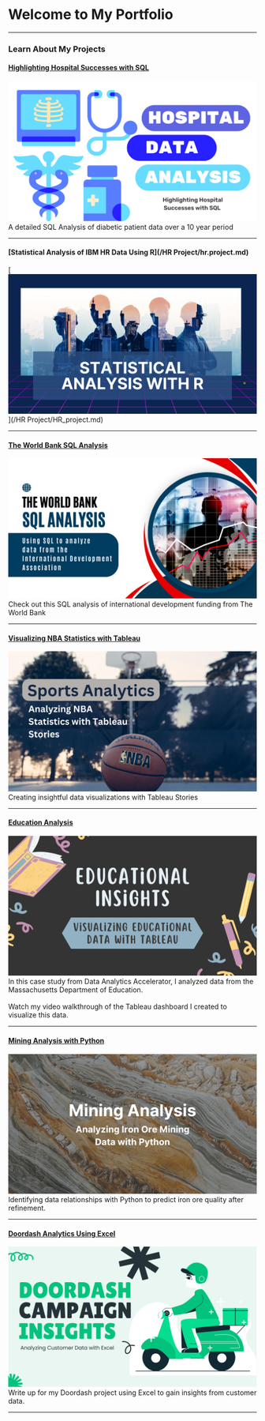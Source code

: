 # Welcome to My Portfolio

---

### Learn About My Projects

#### [Highlighting Hospital Successes with SQL](/SQLHealthcare/healthcare.md)
[<img src="SQLHealthcare/hospital.png?raw=true"/>](/SQLHealthcare/healthcare.md)
A detailed SQL Analysis of diabetic patient data over a 10 year period

---

#### [Statistical Analysis of IBM HR Data Using R](/HR Project/hr.project.md)
[<img src="HR Project/HR.png?raw=true"/>](/HR Project/HR_project.md)

---

#### [The World Bank SQL Analysis](/files/WorldBank.md)
[<img src="files/The World Bank.png?raw=true"/>](/files/WorldBank.md)
Check out this SQL analysis of international development funding from The World Bank

---

#### [Visualizing NBA Statistics with Tableau](https://www.linkedin.com/feed/update/urn:li:activity:7221250598287912962/)
[<img src="images/nba_analysis.png?raw=true"/>](https://www.linkedin.com/feed/update/urn:li:activity:7221250598287912962/)
Creating insightful data visualizations with Tableau Stories

---

#### [Education Analysis](https://www.linkedin.com/pulse/gaining-insights-education-data-visualization-video-webb-kimmel-in5ue/?trackingId=N8FwLq98TqiYbO7ezlY0Ag%3D%3D)
[<img src="images/Educational Insights.png?raw=true"/>](https://www.linkedin.com/pulse/gaining-insights-education-data-visualization-video-webb-kimmel-in5ue/?trackingId=N8FwLq98TqiYbO7ezlY0Ag%3D%3D)
In this case study from Data Analytics Accelerator, I analyzed data from the Massachusetts Department of Education. <br><br>
Watch my video walkthrough of the Tableau dashboard I created to visualize this data.

---

#### [Mining Analysis with Python](https://www.linkedin.com/pulse/using-python-analyze-iron-floatation-plant-data-james-webb-kimmel-9d6ue/?trackingId=RVaeYw%2Bklmwk%2FYAlFyL4%2FQ%3D%3D)
[<img src="images/python_cover.png?raw=true"/>](https://www.linkedin.com/pulse/using-python-analyze-iron-floatation-plant-data-james-webb-kimmel-9d6ue/?trackingId=RVaeYw%2Bklmwk%2FYAlFyL4%2FQ%3D%3D)
Identifying data relationships with Python to predict iron ore quality after refinement.

---

#### [Doordash Analytics Using Excel](https://www.linkedin.com/pulse/doordash-analysis-impact-promotional-campaigns-webb-kimmel-6hcqe/?trackingId=S%2FfcLLnMS4SnlsEXk3jgmw%3D%3D)
[<img src="images/Doordash.png?raw=true"/>](https://www.linkedin.com/pulse/doordash-analysis-impact-promotional-campaigns-webb-kimmel-6hcqe/?trackingId=S%2FfcLLnMS4SnlsEXk3jgmw%3D%3D)
Write up for my Doordash project using Excel to gain insights from customer data. 

---

<!-- ### Category Name 2

- [Project 1 Title](http://example.com/)
- [Project 2 Title](http://example.com/)
- [Project 3 Title](http://example.com/)
- [Project 4 Title](http://example.com/)
- [Project 5 Title](http://example.com/)

--- -->




